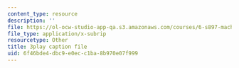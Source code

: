 ```yaml
---
content_type: resource
description: ''
file: https://ol-ocw-studio-app-qa.s3.amazonaws.com/courses/6-s897-machine-learning-for-healthcare-spring-2019/6f46bde4dbc9e0ecc1ba8b970e07f999_yYWyLZrdRRI.srt
file_type: application/x-subrip
resourcetype: Other
title: 3play caption file
uid: 6f46bde4-dbc9-e0ec-c1ba-8b970e07f999
---
```

